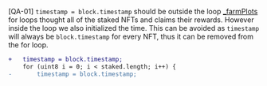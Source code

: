 [QA-01] `timestamp = block.timestamp` should be outside the loop
[_farmPlots](https://github.com/code-423n4/2024-07-munchables/blob/main/src/managers/LandManager.sol#L248) for loops thought all of the staked NFTs and claims their rewards. However inside the loop we also initialized the time. This can be avoided as `timestamp` will always be `block.timestamp` for every NFT, thus it can be removed from the for loop.

```diff
+   timestamp = block.timestamp;
    for (uint8 i = 0; i < staked.length; i++) {
-       timestamp = block.timestamp;
```
